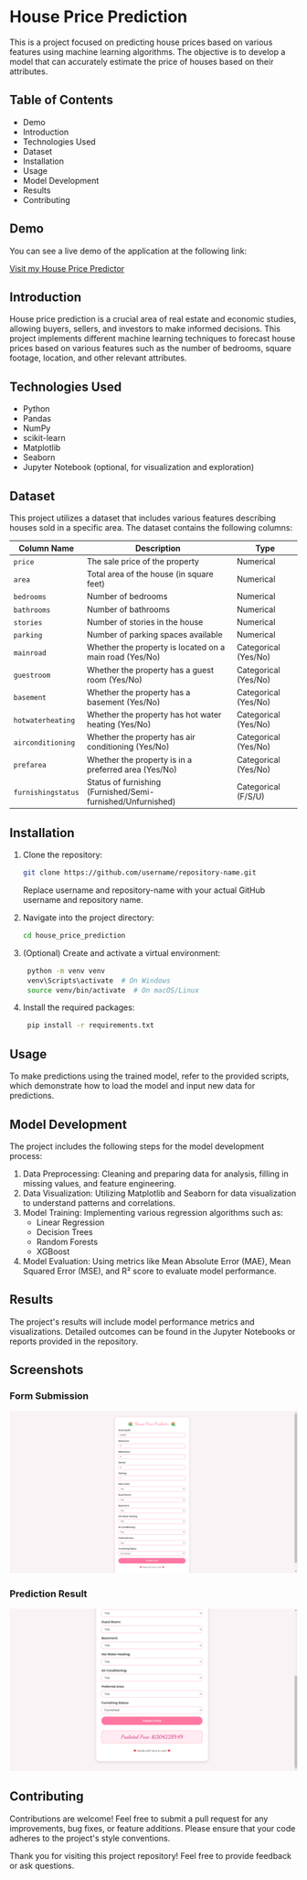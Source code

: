 # House Price Prediction

This is a project focused on predicting house prices based on various features using machine learning algorithms. The objective is to develop a model that can accurately estimate the price of houses based on their attributes.

## Table of Contents

- Demo
- Introduction
- Technologies Used
- Dataset
- Installation
- Usage
- Model Development
- Results
- Contributing

## Demo

You can see a live demo of the application at the following link:

[Visit my House Price Predictor](https://house-price-predictor-xn3f.onrender.com)

## Introduction

House price prediction is a crucial area of real estate and economic studies, allowing buyers, sellers, and investors to make informed decisions. This project implements different machine learning techniques to forecast house prices based on various features such as the number of bedrooms, square footage, location, and other relevant attributes.

## Technologies Used

- Python
- Pandas
- NumPy
- scikit-learn
- Matplotlib
- Seaborn
- Jupyter Notebook (optional, for visualization and exploration)

## Dataset

This project utilizes a dataset that includes various features describing houses sold in a specific area. The dataset contains the following columns:

| Column Name          | Description                                             | Type                   |
|----------------------|---------------------------------------------------------|------------------------|
| `price`              | The sale price of the property                          | Numerical              |
| `area`               | Total area of the house (in square feet)               | Numerical              |
| `bedrooms`           | Number of bedrooms                                      | Numerical              |
| `bathrooms`          | Number of bathrooms                                     | Numerical              |
| `stories`            | Number of stories in the house                          | Numerical              |
| `parking`            | Number of parking spaces available                      | Numerical              |
| `mainroad`           | Whether the property is located on a main road (Yes/No)| Categorical (Yes/No)   |
| `guestroom`          | Whether the property has a guest room (Yes/No)         | Categorical (Yes/No)   |
| `basement`           | Whether the property has a basement (Yes/No)           | Categorical (Yes/No)   |
| `hotwaterheating`    | Whether the property has hot water heating (Yes/No)     | Categorical (Yes/No)   |
| `airconditioning`    | Whether the property has air conditioning (Yes/No)      | Categorical (Yes/No)   |
| `prefarea`           | Whether the property is in a preferred area (Yes/No)   | Categorical (Yes/No)   |
| `furnishingstatus`   | Status of furnishing (Furnished/Semi-furnished/Unfurnished)| Categorical (F/S/U)    |

## Installation

1. Clone the repository:

   ```bash
   git clone https://github.com/username/repository-name.git
   ```
   Replace username and repository-name with your actual GitHub username and repository name.

2. Navigate into the project directory:

   ```bash
   cd house_price_prediction
   ```
   
3. (Optional) Create and activate a virtual environment:

   ```bash
    python -m venv venv
    venv\Scripts\activate  # On Windows
    source venv/bin/activate  # On macOS/Linux
   ```

4. Install the required packages:

   ```bash
    pip install -r requirements.txt
   ```

## Usage

To make predictions using the trained model, refer to the provided scripts, which demonstrate how to load the model and input new data for predictions.

## Model Development
The project includes the following steps for the model development process:

1. Data Preprocessing: Cleaning and preparing data for analysis, filling in missing values, and feature engineering.
2. Data Visualization: Utilizing Matplotlib and Seaborn for data visualization to understand patterns and correlations.
3. Model Training: Implementing various regression algorithms such as:
   - Linear Regression
   - Decision Trees
   - Random Forests
   - XGBoost
4. Model Evaluation: Using metrics like Mean Absolute Error (MAE), Mean Squared Error (MSE), and R² score to evaluate model performance.

## Results
The project's results will include model performance metrics and visualizations. Detailed outcomes can be found in the Jupyter Notebooks or reports provided in the repository.

## Screenshots

### Form Submission
![Form Submission](screenshots/submission.png)

### Prediction Result
![Prediction Result](screenshots/predicted.png)

## Contributing
Contributions are welcome! Feel free to submit a pull request for any improvements, bug fixes, or feature additions. Please ensure that your code adheres to the project's style conventions.

Thank you for visiting this project repository! Feel free to provide feedback or ask questions.
